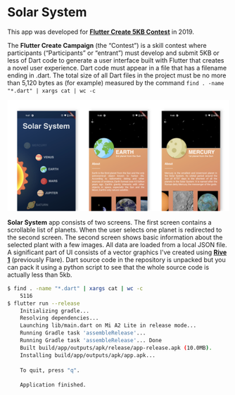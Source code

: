 # Solar System

This app was developed for [**Flutter Create 5KB Contest**](https://flutter.dev/create) in 2019.

The **Flutter Create Campaign** (the “Contest”) is a skill contest where participants (“Participants” or “entrant”) must develop and submit 5KB or less of Dart code to generate a user interface built with Flutter that creates a novel user experience.
Dart code must appear in a file that has a filename ending in .dart. The total size of all Dart files in the project must be no more than 5,120 bytes as (for example) measured by the command `find . -name "*.dart" | xargs cat | wc -c`

![Screenshots](https://raw.githubusercontent.com/jurajkusnier/flutter_solar_system/main/screenshots/app.png)

**Solar System** app consists of two screens. The first screen contains a scrollable list of planets. When the user selects one planet is redirected to the second screen. The second screen shows basic information about the selected plant with a few images. All data are loaded from a local JSON file. A significant part of UI consists of a vector graphics I've created using [**Rive 1**](https://rive.app/) (previously Flare).
Dart source code in the repository is unpacked but you can pack it using a python script to see that the whole source code is actually less than 5kb.

```bash
$ find . -name "*.dart" | xargs cat | wc -c
    5116
$ flutter run --release
    Initializing gradle...                                              1.1s
    Resolving dependencies...                                           8.7s
    Launching lib/main.dart on Mi A2 Lite in release mode...
    Running Gradle task 'assembleRelease'...                                
    Running Gradle task 'assembleRelease'... Done                      60.3s
    Built build/app/outputs/apk/release/app-release.apk (10.0MB).
    Installing build/app/outputs/apk/app.apk...                         2.2s
    
    To quit, press "q".
    
    Application finished.
```
